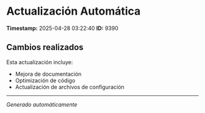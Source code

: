 # Actualización Automática

**Timestamp:** 2025-04-28 03:22:40
**ID:** 9390

## Cambios realizados

Esta actualización incluye:
- Mejora de documentación
- Optimización de código
- Actualización de archivos de configuración

---
*Generado automáticamente*
